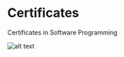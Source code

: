 # Certificates

Certificates in Software Programming

![alt text](https://scrimba.com/certificate/u5ekdkH2/gfrontend)
